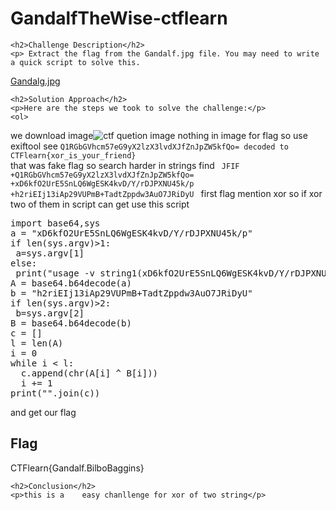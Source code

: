 
<!DOCTYPE html>
<html>

<body>
    <h1>GandalfTheWise-ctflearn</h1>

    <h2>Challenge Description</h2>
    <p> Extract the flag from the Gandalf.jpg file. You may need to write a quick script to solve this.
<a href="https://ctflearn.com/challenge/download/936">Gandalg.jpg</a>

 
</p>
 
    <h2>Solution Approach</h2>
    <p>Here are the steps we took to solve the challenge:</p>
    <ol>
we download image<img src=" https://cybersecctf.github.io/blog/2024/practice/ctflearn/GandalfTheWise/gandalf.jpg" alt="ctf quetion image" class="inline"/> nothing in image for flag so use exiftool 
see <code>Q1RGbGVhcm57eG9yX2lzX3lvdXJfZnJpZW5kfQo= decoded to CTFlearn{xor_is_your_friend} </code>      
    that was fake flag so search harder in strings find
<code>
JFIF
+Q1RGbGVhcm57eG9yX2lzX3lvdXJfZnJpZW5kfQo=
+xD6kfO2UrE5SnLQ6WgESK4kvD/Y/rDJPXNU45k/p
+h2riEIj13iAp29VUPmB+TadtZppdw3AuO7JRiDyU
</code>
first flag mention xor so if xor two of   them in  script can get use this script
<pre>
import base64,sys
a = "xD6kfO2UrE5SnLQ6WgESK4kvD/Y/rDJPXNU45k/p"
if len(sys.argv)>1:
 a=sys.argv[1]
else:
 print("usage -v string1(xD6kfO2UrE5SnLQ6WgESK4kvD/Y/rDJPXNU45k/p) string2(h2riEIj13iAp29VUPmB+TadtZppdw3AuO7JRiDyU)")
A = base64.b64decode(a)
b = "h2riEIj13iAp29VUPmB+TadtZppdw3AuO7JRiDyU"
if len(sys.argv)>2:
 b=sys.argv[2]
B = base64.b64decode(b)
c = []
l = len(A)
i = 0
while i < l:
  c.append(chr(A[i] ^ B[i]))
  i += 1
print("".join(c))
</pre>
and get our flag
    </ol>
<br>
    <h2>Flag</h2>
    <p class="flag">CTFlearn{Gandalf.BilboBaggins}
</p>

    <h2>Conclusion</h2>
    <p>this is a    easy chanllenge for xor of two string</p>
</body>
</html>



 